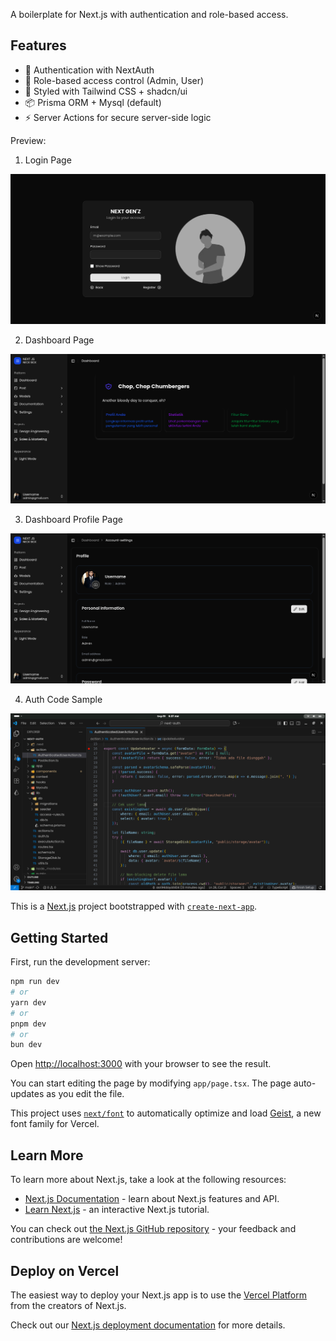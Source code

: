 A boilerplate for Next.js with authentication and role-based access.

## Features

- 🔐 Authentication with NextAuth
- 👥 Role-based access control (Admin, User)
- 🎨 Styled with Tailwind CSS + shadcn/ui
- 📦 Prisma ORM + Mysql (default)
- ⚡ Server Actions for secure server-side logic


Preview:

1. Login Page

![Preview](https://raw.githubusercontent.com/asrilHidayat404/next-auth-boilerplate/main/public/preview/login.png)

2. Dashboard Page

![Preview](https://raw.githubusercontent.com/asrilHidayat404/next-auth-boilerplate/main/public/preview/dashboard.png)

3. Dashboard Profile Page

![Preview](https://raw.githubusercontent.com/asrilHidayat404/next-auth-boilerplate/main/public/preview/profile.png)

4. Auth Code Sample

![Preview](https://raw.githubusercontent.com/asrilHidayat404/next-auth-boilerplate/main/public/preview/code.png)

This is a [Next.js](https://nextjs.org) project bootstrapped with [`create-next-app`](https://nextjs.org/docs/app/api-reference/cli/create-next-app).

## Getting Started

First, run the development server:

```bash
npm run dev
# or
yarn dev
# or
pnpm dev
# or
bun dev
```

Open [http://localhost:3000](http://localhost:3000) with your browser to see the result.

You can start editing the page by modifying `app/page.tsx`. The page auto-updates as you edit the file.

This project uses [`next/font`](https://nextjs.org/docs/app/building-your-application/optimizing/fonts) to automatically optimize and load [Geist](https://vercel.com/font), a new font family for Vercel.

## Learn More

To learn more about Next.js, take a look at the following resources:

- [Next.js Documentation](https://nextjs.org/docs) - learn about Next.js features and API.
- [Learn Next.js](https://nextjs.org/learn) - an interactive Next.js tutorial.

You can check out [the Next.js GitHub repository](https://github.com/vercel/next.js) - your feedback and contributions are welcome!

## Deploy on Vercel

The easiest way to deploy your Next.js app is to use the [Vercel Platform](https://vercel.com/new?utm_medium=default-template&filter=next.js&utm_source=create-next-app&utm_campaign=create-next-app-readme) from the creators of Next.js.

Check out our [Next.js deployment documentation](https://nextjs.org/docs/app/building-your-application/deploying) for more details.
